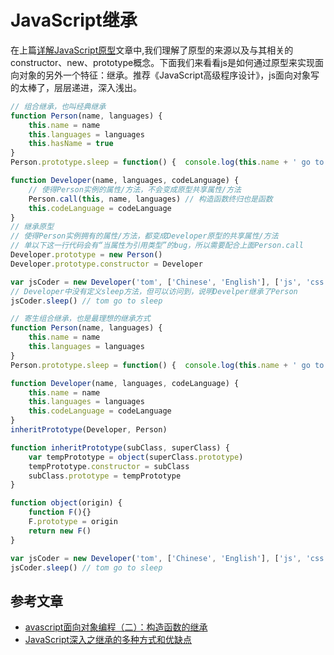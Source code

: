 # JavaScript继承

在上篇[详解JavaScript原型](./js-prototype.md)文章中,我们理解了原型的来源以及与其相关的constructor、new、prototype概念。下面我们来看看js是如何通过原型来实现面向对象的另外一个特征：继承。推荐《JavaScript高级程序设计》，js面向对象写的太棒了，层层递进，深入浅出。

``` js
// 组合继承，也叫经典继承
function Person(name, languages) {
    this.name = name
    this.languages = languages
    this.hasName = true
}
Person.prototype.sleep = function() {  console.log(this.name + ' go to sleep') }

function Developer(name, languages, codeLanguage) {
    // 使得Person实例的属性/方法，不会变成原型共享属性/方法
    Person.call(this, name, languages) // 构造函数终归也是函数
    this.codeLanguage = codeLanguage
}
// 继承原型
// 使得Person实例拥有的属性/方法，都变成Developer原型的共享属性/方法
// 单以下这一行代码会有“当属性为引用类型”的bug，所以需要配合上面Person.call
Developer.prototype = new Person()
Developer.prototype.constructor = Developer

var jsCoder = new Developer('tom', ['Chinese', 'English'], ['js', 'css'])
// Developer中没有定义sleep方法，但可以访问到，说明Develper继承了Person
jsCoder.sleep() // tom go to sleep
```

``` js
// 寄生组合继承，也是最理想的继承方式
function Person(name, languages) {
    this.name = name
    this.languages = languages
}
Person.prototype.sleep = function() {  console.log(this.name + ' go to sleep') }

function Developer(name, languages, codeLanguage) {
    this.name = name
    this.languages = languages
    this.codeLanguage = codeLanguage
}
inheritPrototype(Developer, Person)

function inheritPrototype(subClass, superClass) {
    var tempPrototype = object(superClass.prototype)
    tempPrototype.constructor = subClass
    subClass.prototype = tempPrototype
}

function object(origin) {
    function F(){}
    F.prototype = origin
    return new F()
}

var jsCoder = new Developer('tom', ['Chinese', 'English'], ['js', 'css'])
jsCoder.sleep() // tom go to sleep
```

## 参考文章

* [avascript面向对象编程（二）：构造函数的继承](http://www.ruanyifeng.com/blog/2010/05/object-oriented_javascript_inheritance.html)
* [JavaScript深入之继承的多种方式和优缺点](https://github.com/mqyqingfeng/Blog/issues/16)